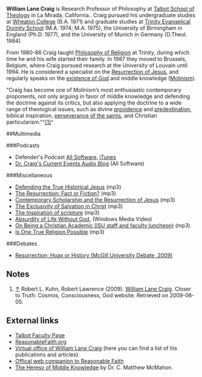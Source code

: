 **William Lane Craig** is Research Professor of Philosophy at
[Talbot School of Theology](Talbot_School_of_Theology "Talbot School of Theology")
in La Mirada, California.. Craig pursued his undergraduate studies
at [Wheaton College](Wheaton_College "Wheaton College") (B.A. 1971)
and graduate studies at
[Trinity Evangelical Divinity School](Trinity_Evangelical_Divinity_School "Trinity Evangelical Divinity School")
(M.A. 1974; M.A. 1975), the University of Birmingham in England
(Ph.D. 1977), and the University of Munich in Germany (D.Theol.
1984).

From 1980-86 Craig taught
[Philosophy of Religion](Philosophy_of_Religion "Philosophy of Religion")
at Trinity, during which time he and his wife started their family.
In 1987 they moved to Brussels, Belgium, where Craig pursued
research at the University of Louvain until 1994. He is considered
a specialist on the
[Resurrection of Jesus](Resurrection_of_Jesus "Resurrection of Jesus"),
and regularly speaks on the
[existence of God](Arguments_for_the_existence_of_God "Arguments for the existence of God")
and middle knowledge ([Molinism](Molinism "Molinism")).

"Craig has become one of Molinism’s most enthusiastic contemporary
proponents, not only arguing in favor of middle knowledge and
defending the doctrine against its critics, but also applying the
doctrine to a wide range of theological issues, such as divine
[providence](Providence "Providence") and
[predestination](Predestination "Predestination"), biblical
inspiration,
[perseverance of the saints](Perseverance_of_the_saints "Perseverance of the saints"),
and Christian particularism."^[[1]](#note-0)^

##Multimedia

###Podcasts

-   Defender's Podcast
    [All Software](http://www.reasonablefaith.org/podcast/Defenders.xml),
    [iTunes](http://phobos.apple.com/WebObjects/MZStore.woa/wa/viewPodcast?id=252618196)
-   [Dr. Craig's Current Events Audio Blog](http://www.rfmedia.org/blog/podcast.php)
    (All Software)

###Miscellaneous

-   [Defending the True Historical Jesus](http://www.cru.stuorg.iastate.edu/debate/Defending%20the%20True%20historical%20Jesus%20by%20Craig.mp3)
    (mp3)
-   [The Resurrection: Fact or Fiction?](http://www.veritas.org/mediafiles/Craig%20Resurrection%20Fresno.aiff.mp3)
    (mp3)
-   [Contemporary Scholarship and the Resurrection of Jesus](http://www.euroleadershipresources.org/Media/Audio/William_Lane_Criag-Evidence_for_the_resurrection.mp3)
    (mp3)
-   [The Exclusivity of Salvation in Christ](http://www.euroleadershipresources.org/Media/Audio/William_Lane_Craig-Exclusivity_of_Salvation_through_Christ.mp3)
    (mp3)
-   [The Inspiration of scripture](http://www.euroleadershipresources.org/Media/Audio/William_Lane_Craig-The_Inspiration_of_scripture.mp3)
    (mp3)
-   [Absurdity of Life Without God](http://hisdefense.org/LinkClick.aspx?link=http://hisdefense.org/video/Craig+-+Absurdity+of+Life+without+God.WMV&tabid=136&mid=934),
    (Windows Media Video)
-   [On Being a Christian Academic (ISU staff and faculty luncheon)](http://www.cru.stuorg.iastate.edu/debate/On%20Being%20a%20Christian%20Academic%20by%20Craig.mp3)
    (mp3)
-   [Is One True Religion Possible](http://www.cru.stuorg.iastate.edu/debate/Is%20One%20True%20Religion%20Possible%20by%20Craig.mp3)
    (mp3)

###Debates

-   [Resurrection; Hoax or History (McGill University Debate, 2009)](http://www.youtube.com/watch?v=IQeh3tT9cY8)

## Notes

1.  [↑](#ref-0) Robert L. Kuhn, Robert Lawrence (2009).
    [William Lane Craig](http://www.closertotruth.com/participant/William-Lane-Craig/24).
    Closer to Truth: Cosmos, Consciousness, God website. Retrieved on
    2009-06-05.

## External links

-   [Talbot Faculty Page](http://www.talbot.edu/faculty/faculty_profiles/profile.cfm?n=william_craig)
-   [ReasonableFaith.org](http://www.reasonablefaith.org)
-   [Virtual office of William Lane Craig](http://www.leaderu.com/offices/billcraig/)
    (here you can find a list of his publications and articles)
-   [Offical web companion to Reasonable Faith](http://www.reasonablefaithtools.com)
-   [The Heresy of Middle Knowledge](http://www.apuritansmind.com/PuritanWorship/McMahonHeresyMiddleKnowledge.htm)
    by Dr. C. Matthew McMahon.



